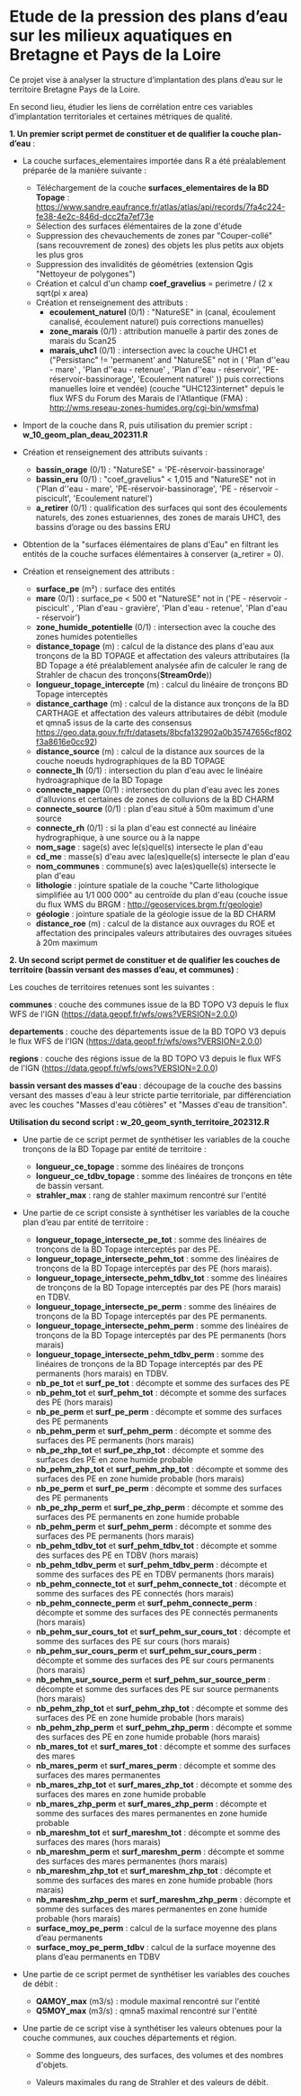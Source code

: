 # Etude de la pression des plans d’eau sur les milieux aquatiques en Bretagne et Pays de la Loire

Ce projet vise à analyser la structure d’implantation des plans d’eau sur le territoire Bretagne Pays de la Loire.

En second lieu, étudier les liens de corrélation entre ces variables d’implantation territoriales et certaines métriques de qualité.

**1. Un premier script permet de constituer et de qualifier la couche plan-d’eau** :

-	La couche surfaces_elementaires importée dans R a été préalablement préparée de la manière suivante :
    - Téléchargement de la couche **surfaces_elementaires de la BD Topage** : https://www.sandre.eaufrance.fr/atlas/atlas/api/records/7fa4c224-fe38-4e2c-846d-dcc2fa7ef73e 
    - Sélection des surfaces élémentaires de la zone d'étude
    - Suppression des chevauchements de zones par "Couper-collé" (sans recouvrement de zones) des objets les plus petits aux objets les plus gros
    - Suppression des invalidités de géométries (extension Qgis "Nettoyeur de polygones")
    - Création et calcul d'un champ **coef_gravelius** = perimetre / (2 x sqrt(pi x area)
    - Création et renseignement des attributs :
        - **ecoulement_naturel** (0/1) : "NatureSE" in (canal, écoulement canalisé, écoulement naturel) puis corrections manuelles)
        - **zone_marais** (0/1) : attribution manuelle à partir des zones de marais du Scan25
        - **marais_uhc1** (0/1) : intersection avec la couche UHC1  et ("Persistanc" != 'permanent' and  "NatureSE" not in ( 'Plan d''eau - mare' ,  'Plan d''eau - retenue' ,  'Plan d''eau - réservoir', 'PE-réservoir-bassinorage', 'Ecoulement naturel' )) puis corrections manuelles loire et vendée) (couche "UHC123internet" depuis le flux WFS du Forum des Marais de l'Atlantique (FMA) : http://wms.reseau-zones-humides.org/cgi-bin/wmsfma)
  
- Import de la couche dans R, puis utilisation du premier script : 
**w_10_geom_plan_deau_202311.R**

- Création et renseignement des attributs suivants :
    -	**bassin_orage** (0/1) : "NatureSE" = 'PE-réservoir-bassinorage'
    -	**bassin_eru** (0/1) : "coef_gravelius" < 1,015 and "NatureSE" not in ('Plan d''eau - mare', 'PE-réservoir-bassinorage', 'PE - réservoir -piscicult', 'Ecoulement naturel')
    -	**a_retirer** (0/1) : qualification des surfaces qui sont des écoulements naturels, des zones estuariennes, des zones de marais UHC1, des bassins d’orage ou des bassins ERU

- Obtention de la "surfaces élémentaires de plans d'Eau" en filtrant les entités de la couche surfaces élémentaires à conserver (a_retirer = 0).

- Création et renseignement des attributs :
    - **surface_pe** (m²) : surface des entités 
    - **mare** (0/1) : surface_pe < 500 et "NatureSE" not in ('PE - réservoir -piscicult' , 'Plan d'eau - gravière', 'Plan d'eau - retenue', 'Plan d'eau - réservoir')
    - **zone_humide_potentielle** (0/1) : intersection avec la couche des zones humides potentielles
    - **distance_topage** (m) : calcul de la distance des plans d'eau aux tronçons de la BD TOPAGE et affectation des valeurs attributaires (la BD Topage a été préalablement analysée afin de calculer le rang de Strahler de chacun des tronçons(**StreamOrde**))
    - **longueur_topage_intercepte** (m) : calcul du linéaire de tronçons BD Topage interceptés
    - **distance_carthage** (m) : calcul de la distance aux tronçons de la BD CARTHAGE et affectation des valeurs attributaires de débit (module et qmna5 issus de la carte des consensus https://geo.data.gouv.fr/fr/datasets/8bcfa132902a0b35747656cf802f3a8616e0cc92)
    - **distance_source** (m) : calcul de la distance aux sources de la couche noeuds hydrographiques de la BD TOPAGE
    - **connecte_lh** (0/1) : intersection du plan d'eau avec le linéaire hydroagraphique de la BD Topage
    - **connecte_nappe** (0/1) : intersection du plan d'eau avec les zones d'alluvions et certaines de zones de colluvions de la BD CHARM
    - **connecte_source** (0/1) : plan d'eau situé à 50m maximum d'une source
    - **connecte_rh** (0/1) : si la plan d'eau est connecté au linéaire hydrographique, à une source ou à la nappe
    - **nom_sage** : sage(s) avec le(s)quel(s) intersecte le plan d'eau
    - **cd_me** : masse(s) d'eau avec la(es)quelle(s) intersecte le plan d'eau
    - **nom_communes** : commune(s) avec la(es)quelle(s) intersecte le plan d'eau
    - **lithologie** : jointure spatiale de la couche "Carte lithologique simplifiée au 1/1 000 000" au centroïde du plan d'eau (couche issue du flux WMS du BRGM : http://geoservices.brgm.fr/geologie)
    - **géologie** :  jointure spatiale de la géologie issue de la BD CHARM
    - **distance_roe** (m) : calcul de la distance aux ouvrages du ROE et affectation des principales valeurs attributaires des ouvrages situées à 20m maximum

**2. Un second script permet de constituer et de qualifier les couches de territoire (bassin versant des masses d’eau, et communes)** :

Les couches de territoires retenues sont les suivantes : 

**communes** : couche des communes issue de la BD TOPO V3 depuis le flux WFS de l'IGN (https://data.geopf.fr/wfs/ows?VERSION=2.0.0)

**departements** : couche des départements issue de la BD TOPO V3 depuis le flux WFS de l'IGN (https://data.geopf.fr/wfs/ows?VERSION=2.0.0)

**regions** : couche des régions issue de la BD TOPO V3 depuis le flux WFS de l'IGN (https://data.geopf.fr/wfs/ows?VERSION=2.0.0)

**bassin versant des masses d'eau** : découpage de la couche des bassins versant des masses d'eau à leur stricte partie territoriale, par différenciation avec les couches "Masses d'eau côtières" et "Masses d'eau de transition".


**Utilisation du second script : w_20_geom_synth_territoire_202312.R**

-	Une partie de ce script permet de synthétiser les variables de la couche tronçons de la BD Topage par entité de territoire :
    -	**longueur_ce_topage** : somme des linéaires de tronçons
    -	**longueur_ce_tdbv_topage** : somme des linéaires de tronçons en tête de bassin versant.
    -	**strahler_max** : rang de stahler maximum rencontré sur l'entité


-	Une partie de ce script consiste à synthétiser les variables de la couche plan d’eau par entité de territoire :
    -	**longueur_topage_intersecte_pe_tot** : somme des linéaires de tronçons de la BD Topage interceptés par des PE.
    -	**longueur_topage_intersecte_pehm_tot** : somme des linéaires de tronçons de la BD Topage interceptés par des PE (hors marais).
    -	**longueur_topage_intersecte_pehm_tdbv_tot** : somme des linéaires de tronçons de la BD Topage interceptés par des PE (hors marais) en TDBV.
    -	**longueur_topage_intersecte_pe_perm** : somme des linéaires de tronçons de la BD Topage interceptés par des PE permanents.
    -	**longueur_topage_intersecte_pehm_perm** : somme des linéaires de tronçons de la BD Topage interceptés par des PE permanents (hors marais)
    -	**longueur_topage_intersecte_pehm_tdbv_perm** : somme des linéaires de tronçons de la BD Topage interceptés par des PE permanents (hors marais) en TDBV.
    -	**nb_pe_tot** et **surf_pe_tot** : décompte et somme des surfaces des PE
    -	**nb_pehm_tot** et **surf_pehm_tot** : décompte et somme des surfaces des PE (hors marais)
    -	**nb_pe_perm** et **surf_pe_perm** : décompte et somme des surfaces des PE permanents
    -	**nb_pehm_perm** et **surf_pehm_perm** : décompte et somme des surfaces des PE permanents (hors marais)
    -	**nb_pe_zhp_tot** et **surf_pe_zhp_tot** : décompte et somme des surfaces des PE en zone humide probable 
    -	**nb_pehm_zhp_tot** et **surf_pehm_zhp_tot** : décompte et somme des surfaces des PE en zone humide probable (hors marais)
    -	**nb_pe_perm** et **surf_pe_perm** : décompte et somme des surfaces des PE permanents
    -	**nb_pe_zhp_perm** et **surf_pe_zhp_perm** : décompte et somme des surfaces des PE permanents en zone humide probable
    -	**nb_pehm_perm** et **surf_pehm_perm** : décompte et somme des surfaces des PE permanents (hors marais)
    -	**nb_pehm_tdbv_tot** et **surf_pehm_tdbv_tot** : décompte et somme des surfaces des PE en TDBV (hors marais)
    -	**nb_pehm_tdbv_perm** et **surf_pehm_tdbv_perm** : décompte et somme des surfaces des PE en TDBV permanents (hors marais)
    -	**nb_pehm_connecte_tot** et **surf_pehm_connecte_tot** : décompte et somme des surfaces des PE connectés (hors marais)
    -	**nb_pehm_connecte_perm** et **surf_pehm_connecte_perm** : décompte et somme des surfaces des PE connectés permanents (hors marais)
    -	**nb_pehm_sur_cours_tot** et **surf_pehm_sur_cours_tot** : décompte et somme des surfaces des PE sur cours (hors marais)
    -	**nb_pehm_sur_cours_perm** et **surf_pehm_sur_cours_perm** : décompte et somme des surfaces des PE sur cours permanents (hors marais)
    -	**nb_pehm_sur_source_perm** et **surf_pehm_sur_source_perm** : décompte et somme des surfaces des PE sur source permanents (hors marais)
    -	**nb_pehm_zhp_tot** et **surf_pehm_zhp_tot** : décompte et somme des surfaces des PE en zone humide probable (hors marais)
    -	**nb_pehm_zhp_perm** et **surf_pehm_zhp_perm** : décompte et somme des surfaces des PE en zone humide probable (hors marais)
    -	**nb_mares_tot** et **surf_mares_tot** : décompte et somme des surfaces des mares
    -	**nb_mares_perm** et **surf_mares_perm** : décompte et somme des surfaces des mares permanentes
    -	**nb_mares_zhp_tot** et **surf_mares_zhp_tot** : décompte et somme des surfaces des mares en zone humide probable
    -	**nb_mares_zhp_perm** et **surf_mares_zhp_perm** : décompte et somme des surfaces des mares permanentes en zone humide probable
    -	**nb_mareshm_tot** et **surf_mareshm_tot** : décompte et somme des surfaces des mares (hors marais)
    -	**nb_mareshm_perm** et **surf_mareshm_perm** : décompte et somme des surfaces des mares permanentes (hors marais)
    -	**nb_mareshm_zhp_tot** et **surf_mareshm_zhp_tot** : décompte et somme des surfaces des mares en zone humide probable (hors marais)
    -	**nb_mareshm_zhp_perm** et **surf_mareshm_zhp_perm** : décompte et somme des surfaces des mares permanentes en zone humide probable (hors marais)
    -	**surface_moy_pe_perm** : calcul de la surface moyenne des plans d’eau permanents
    -	**surface_moy_pe_perm_tdbv** : calcul de la surface moyenne des plans d’eau permanents en TDBV


- Une partie de ce script permet de synthétiser les variables des couches de débit :
    -	**QAMOY_max** (m3/s) : module maximal rencontré sur l'entité
    -	**Q5MOY_max** (m3/s) : qmna5 maximal rencontré sur l'entité


- Une partie de ce script vise à synthétiser les valeurs obtenues pour la couche communes, aux couches départements et région.

    - Somme des longueurs, des surfaces, des volumes et des nombres d'objets.
    
    - Valeurs maximales du rang de Strahler et des valeurs de débit.
